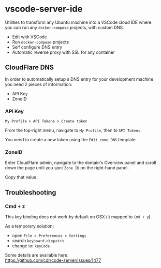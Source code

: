 # vscode-server-ide
Utilities to transform any Ubuntu machine into a VSCode cloud IDE where
you can run any `docker-compose` projects, with custom DNS.

- Edit with VSCode
- Run `docker-compose` projects
- Self configure DNS entry
- Automatic reverse proxy with SSL for any container

## CloudFlare DNS

In order to automatically setup a DNS entry for your development
machine you need 2 pieces of information:

- API Key
- ZoneID

### API Key

```
My Profile > API Tokens > Create token
```

From the top-right menu, navigate to `My Profile`, then to `API Tokens`.

You need to create a new token using the `Edit zone DNS` template.

### ZoneID

Enter CloudFlare admin, navigate to the domain's Overview panel and
scroll down the page until you spot `Zone ID` on the right-hand panel.

Copy that value.

## Troubleshooting

### Cmd + z

This key binding does not work by default on OSX (it mapped to `Cmd + y`).

As a temporary solution:

- open `File > Preferences > Settings`
- search `keyboard.dispatch`
- change to: `keyCode`

Some details are available here:  
https://github.com/cdr/code-server/issues/1477
